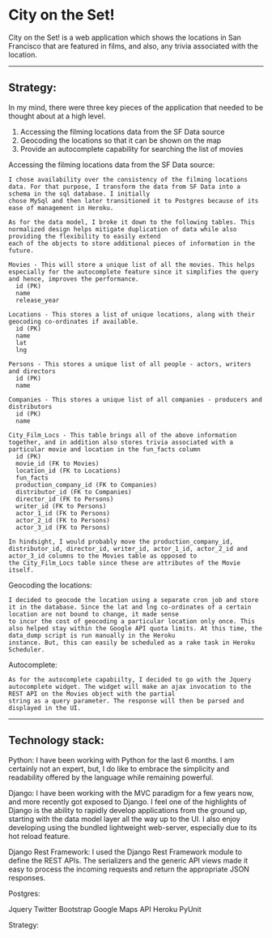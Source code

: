 City on the Set!
============

City on the Set! is a web application which shows the locations in San Francisco that are featured in films, and also, any trivia associated with the location.

---------
Strategy:
---------

In my mind, there were three key pieces of the application that needed to be thought about at a high level.
1. Accessing the filming locations data from the SF Data source
2. Geocoding the locations so that it can be shown on the map
3. Provide an autocomplete capability for searching the list of movies

Accessing the filming locations data from the SF Data source:

    I chose availability over the consistency of the filming locations data. For that purpose, I transform the data from SF Data into a schema in the sql database. I initially
    chose MySql and then later transitioned it to Postgres because of its ease of management in Heroku.

    As for the data model, I broke it down to the following tables. This normalized design helps mitigate duplication of data while also providing the flexibility to easily extend
    each of the objects to store additional pieces of information in the future.

    Movies - This will store a unique list of all the movies. This helps especially for the autocomplete feature since it simplifies the query and hence, improves the performance.
      id (PK)
      name
      release_year

    Locations - This stores a list of unique locations, along with their geocoding co-ordinates if available.
      id (PK)
      name
      lat
      lng

    Persons - This stores a unique list of all people - actors, writers and directors
      id (PK)
      name

    Companies - This stores a unique list of all companies - producers and distributors
      id (PK)
      name

    City_Film_Locs - This table brings all of the above information together, and in addition also stores trivia associated with a particular movie and location in the fun_facts column
      id (PK)
      movie_id (FK to Movies)
      location_id (FK to Locations)
      fun_facts
      production_company_id (FK to Companies)
      distributor_id (FK to Companies)
      director_id (FK to Persons)
      writer_id (FK to Persons)
      actor_1_id (FK to Persons)
      actor_2_id (FK to Persons)
      actor_3_id (FK to Persons)

    In hindsight, I would probably move the production_company_id, distributor_id, director_id, writer_id, actor_1_id, actor_2_id and actor_3_id columns to the Movies table as opposed to
    the City_Film_Locs table since these are attributes of the Movie itself.

Geocoding the locations:

    I decided to geocode the location using a separate cron job and store it in the database. Since the lat and lng co-ordinates of a certain location are not bound to change, it made sense
    to incur the cost of geocoding a particular location only once. This also helped stay within the Google API quota limits. At this time, the data_dump script is run manually in the Heroku
    instance. But, this can easily be scheduled as a rake task in Heroku Scheduler.

Autocomplete:

    As for the autocomplete capabiilty, I decided to go with the Jquery autocomplete widget. The widget will make an ajax invocation to the REST API on the Movies object with the partial
    string as a query parameter. The response will then be parsed and displayed in the UI.

-----------------
Technology stack:
-----------------
Python:
I have been working with Python for the last 6 months. I am certainly not an expert, but, I do like to embrace the simplicity and readability offered by the language while remaining powerful.

Django:
I have been working with the MVC paradigm for a few years now, and more recently got exposed to Django. I feel one of the highlights of Django is the ability to rapidly develop applications
from the ground up, starting with the data model layer all the way up to the UI. I also enjoy developing using the bundled lightweight web-server, especially due to its hot reload feature.

Django Rest Framework:
I used the Django Rest Framework module to define the REST APIs. The serializers and the generic API views made it easy to process the incoming requests and return the appropriate JSON
responses.

Postgres:

Jquery
Twitter Bootstrap
Google Maps API
Heroku
PyUnit


Strategy: